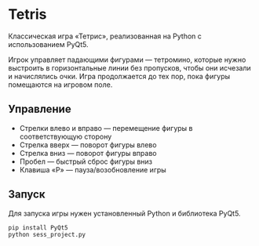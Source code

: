 # Tetris

Классическая игра «Тетрис», реализованная на Python с использованием PyQt5.

Игрок управляет падающими фигурами — тетромино, которые нужно выстроить в горизонтальные линии без пропусков, чтобы они исчезали и начислялись очки. Игра продолжается до тех пор, пока фигуры помещаются на игровом поле.

## Управление

- Стрелки влево и вправо — перемещение фигуры в соответствующую сторону  
- Стрелка вверх — поворот фигуры влево  
- Стрелка вниз — поворот фигуры вправо  
- Пробел — быстрый сброс фигуры вниз  
- Клавиша «P» — пауза/возобновление игры  

## Запуск

Для запуска игры нужен установленный Python и библиотека PyQt5.

```bash
pip install PyQt5
python sess_project.py
